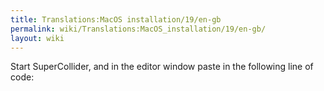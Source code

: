 ```yaml
---
title: Translations:MacOS installation/19/en-gb
permalink: wiki/Translations:MacOS_installation/19/en-gb/
layout: wiki
---
```


Start SuperCollider, and in the editor window paste in the following
line of code:
